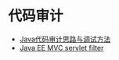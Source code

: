 # 代码审计

+ [Java代码审计思路与调试方法](Java/Java-1/Java1.md)
+ [Java EE MVC servlet filter](Java/Java-2/Java2.md)
